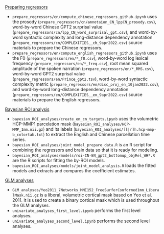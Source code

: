 <u>Preparing regressors</u>

- `prepare_regressors/cn/compute_chinese_regressors_github.ipynb` uses the prosody (`prepare_regressors/cn/annotaion_CN_lppCN_prosody.csv`), word-by-word Chinese GPT2 surprisal value (`prepare_regressors/cn/lpp_CN_word_surprisal_gpt.csv`), and word-by-word syntactic complexity and long-distance dependency annotation (`prepare_regressors/cn/COMPLEXITIES__ch_9apr2022.csv`) source materials to prepare the Chinese regressors.
- `prepare_regressors/en/compute_english_regressors_github.ipynb` uses the F0 (`prepare_regressors/en/*_f0.csv`), word-by-word log lexical frequency (`prepare_regressors/en/*_freq.csv`), root mean squared amplitude of the spoken narration (`prepare_regressors/en/*_RMS.csv`), word-by-word GPT2 surprisal value (`prepare_regressors/en/Prince_gpt2.tsv`), word-by-word syntactic complexity metric (`prepare_regressors/en/disc_proj_en_10jan2022.csv`), and word-by-word long-distance dependency annotation (`prepare_regressors/en/COMPLEXITIES__en_9apr2022.csv`) source materials to prepare the English regressors.


<u>Bayesian ROI analysis</u>
- `bayesian_ROI_analyses/create_en_cn_targets.ipynb` uses the volumetric HCP-MMP1 parcelation mask (`bayesian_ROI_analyses/HCP-MMP_1mm.nii.gz`) and its labels (`bayesian_ROI_analyses/[l|r]h.hcp-mmp-b_colortab.txt`) to extract the English and Chinese parcellation time series.
- `bayesian_ROI_analyses/joint_model_prepare_data.R` is an R script for combining the regressors and brain data so that it is ready for modeling.
- `bayesian_ROI_analyses/models/roi-CN-EN_gpt2_bottomup_objRel_WH*.R` are the R scripts for fitting the by-ROI models.
- `bayesian_ROI_analyses/models/joint_model_analysis.R` loads the fitted models and extracts and compares the coefficient estimates.

<u>GLM analyses</u>
- `GLM_analyses/Yeo2011_7Networks_MNI152_FreeSurferConformed1mm_LiberalMask.nii.gz` is a liberal, volumetric cortical mask based on Yeo et al. 2011. It is used to create a binary cortical mask which is used throughout the GLM analyses.
- `univariate_analyses_first_level.ipynb` performs the first level analyses. 
- `univariate_analyses_second_level.ipynb` performs the second level analyses.
